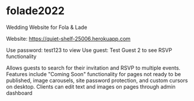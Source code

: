 # folade2022
Wedding Website for Fola &amp; Lade

Website: https://quiet-shelf-25006.herokuapp.com

Use password: test123 to view
Use guest: Test Guest 2 to see RSVP functionality

Allows guests to search for their invitation and RSVP to multiple events. Features include "Coming Soon" functionality for pages not ready to be published, image carousels, site password protection, and custom cursors on desktop. Clients can edit text and images on pages through admin dashboard
